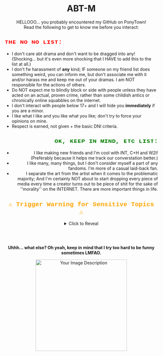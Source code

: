 <div align="center">
  <h1>ABT-M</h1>
  <p>HELLOOO... you probably encountered my GitHub on PonyTown!<br>
  Read the following to get to know me before you interact:</p>
</div>

<div align="left">
  <h2 style="color: red; font-family: 'Courier New', Courier, monospace;">ᴛʜᴇ ɴᴏ ɴᴏ ʟɪsᴛ:</h2>
  <ul>
    <li>I don't care abt drama and don't want to be dragged into any! (Shocking... but it's even more shocking that I HAVE to add this to the list at all.)</li>
    <li>I don't fw harassment of <strong>any</strong> kind; IF someone on my friend list does something weird, you can inform me, but don't associate me with it and/or harass me and keep me out of your dramas. I am NOT responsible for the actions of others.</li>
    <li>Do NOT expect me to blindly block or side with people unless they have acted on an actual, proven crime, rather than some childish antics or chronically online squabbles on the internet.</li>
    <li>I don't interact with people below 17+ and I will hide you <strong>immediately</strong> if you are a minor.</li>
    <li>I like what I like and you like what you like; don't try to force your opinions on mine.</li>
    <li>Respect is earned, not given + the basic DNI criteria.</li>
  </ul>
</div>

<div align="right">
  <h2 style="color: green; font-family: 'Courier New', Courier, monospace;">ᴏᴋ, ᴋᴇᴇᴘ ɪɴ ᴍɪɴᴅ, ᴇᴛᴄ ʟɪsᴛ:</h2>
  <ul>
    <li>I like making new friends and I'm cool with INT, C+H and W2I! (Preferably because it helps me track our converstation better.)
    <li>I like many, many things, but I don't consider myself a part of any fandoms. I'm more of a casual laid-back fan.</li>
    <li>I separate the art from the artist when it comes to the problematic majority; And I'm certainly NOT about to start dropping every piece of media every time a creator turns out to be piece of shit for the sake of ''morality'' on the INTERNET. There are more important things in life.</li>
  </ul>
</div>

<!-- Trigger Warning Section:  -->
<div align="center">
  <h2 style="color: orange; font-family: 'Courier New', Courier, monospace;">⚠️ Trigger Warning for Sensitive Topics ⚠️</h2>
  <details>
    <summary>Click to Reveal</summary>
    <ul>
      <li>I am Neurodivergent with CPTSD + GAD + Agoraphobia; I'll be guarded around you at first, but I will gradually open up if I deem you trustworthy over time.</li>
      <li>I'm a victim of SA + SH (multiple times) along with a <strong>severe</strong> trauma from a pedophile, stalking and humiliation, so please be a <em>little</em> mindful of your pointed jokes UNLESS you are a close friend. Otherwise, I'm <strong>/gen</strong> chill and OK with dark humor because it's also my coping mechanism.</li>
    </ul>
  </details>
</div>

<!-- Added spacing -->
<br><br>

<div align="center">
  <p><strong>Uhhh... what else? Oh yeah, keep in mind that I try too hard to be funny sometimes LMFAO.</strong></p>
  <img src="https://i.imgur.com/63uaJvl.png" alt="Your Image Description" width="300">
</div>
